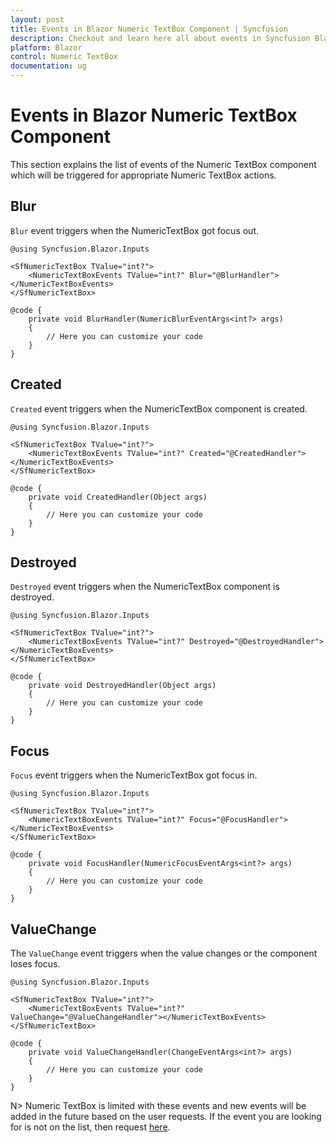 ```yaml
---
layout: post
title: Events in Blazor Numeric TextBox Component | Syncfusion
description: Checkout and learn here all about events in Syncfusion Blazor Numeric TextBox component and much more details.
platform: Blazor
control: Numeric TextBox
documentation: ug
---
```


# Events in Blazor Numeric TextBox Component

This section explains the list of events of the Numeric TextBox component which will be triggered for appropriate Numeric TextBox actions.

## Blur

`Blur` event triggers when the NumericTextBox got focus out.

```cshtml
@using Syncfusion.Blazor.Inputs

<SfNumericTextBox TValue="int?">
    <NumericTextBoxEvents TValue="int?" Blur="@BlurHandler"></NumericTextBoxEvents>
</SfNumericTextBox>

@code {
    private void BlurHandler(NumericBlurEventArgs<int?> args)
    {
        // Here you can customize your code
    }
}
```

## Created

`Created` event triggers when the NumericTextBox component is created.

```cshtml
@using Syncfusion.Blazor.Inputs

<SfNumericTextBox TValue="int?">
    <NumericTextBoxEvents TValue="int?" Created="@CreatedHandler"></NumericTextBoxEvents>
</SfNumericTextBox>

@code {
    private void CreatedHandler(Object args)
    {
        // Here you can customize your code
    }
}
```

## Destroyed

`Destroyed` event triggers when the NumericTextBox component is destroyed.

```cshtml
@using Syncfusion.Blazor.Inputs

<SfNumericTextBox TValue="int?">
    <NumericTextBoxEvents TValue="int?" Destroyed="@DestroyedHandler"></NumericTextBoxEvents>
</SfNumericTextBox>

@code {
    private void DestroyedHandler(Object args)
    {
        // Here you can customize your code
    }
}
```

## Focus 

`Focus` event triggers when the NumericTextBox got focus in.

```cshtml
@using Syncfusion.Blazor.Inputs

<SfNumericTextBox TValue="int?">
    <NumericTextBoxEvents TValue="int?" Focus="@FocusHandler"></NumericTextBoxEvents>
</SfNumericTextBox>

@code {
    private void FocusHandler(NumericFocusEventArgs<int?> args)
    {
        // Here you can customize your code
    }
}
```

## ValueChange

The `ValueChange` event triggers when the value changes or the component loses focus.

```cshtml
@using Syncfusion.Blazor.Inputs

<SfNumericTextBox TValue="int?">
    <NumericTextBoxEvents TValue="int?" ValueChange="@ValueChangeHandler"></NumericTextBoxEvents>
</SfNumericTextBox>

@code {
    private void ValueChangeHandler(ChangeEventArgs<int?> args)
    {
        // Here you can customize your code
    }
}
```

N> Numeric TextBox is limited with these events and new events will be added in the future based on the user requests. If the event you are looking for is not on the list, then request [here](https://www.syncfusion.com/feedback/blazor-components).
